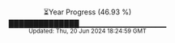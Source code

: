 <p align="center">
⏳Year Progress (46.93 %) <br>
██████████████▁▁▁▁▁▁▁▁▁▁▁▁▁▁▁▁ <br>
<sub>Updated: Thu, 20 Jun 2024 18:24:59 GMT</sub>
</p>

